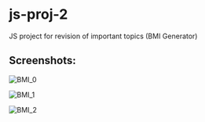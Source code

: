 # js-proj-2
JS project for revision of important topics (BMI Generator)

## Screenshots:
![BMI_0](https://github.com/user-attachments/assets/3babb43c-fe96-48d5-85b0-aee56ac5a92b)

![BMI_1](https://github.com/user-attachments/assets/f66dd7c1-12ce-4c3c-bf56-b5534e9d32c6)

![BMI_2](https://github.com/user-attachments/assets/ca4210ae-d49b-478c-87cf-7b17b4a65b25)
